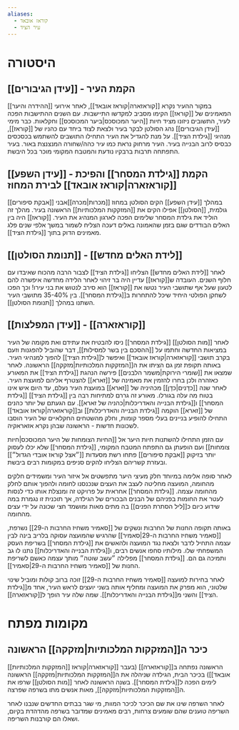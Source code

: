 ```yaml
---
aliases:
  - קוראז אובאד
  - עיר הציד
---
```

# היסטורה
## [[עידן הגיבורים]] - הקמת העיר
במקור ההעיר נקרא [[קוראזארה|קוראז אובאד]], לאחר אירועי [[ההידרה והיער]] המאמינים של [[קוראז]] הקימו מסביב למקדשו התיישבות. עם השנים ההתישבות הפכה לעיר, התשובים ניזונו מציד חיות [[היער המכוסכס|ביער המכוסכס]] וחקלאות. כבר מימי [[עידן הגיבורים]] נהג הסולטן לבקר בעיר ולצאת לצוד ביחד עם כהניו של [[קוראז]], מנהיגי [[גילדת הציד]].
על מנת להגדיל את העיר התחילו התושבים להשתמש בכסכסים כבסיס לרוב הבנייה בעיר.
העיר מרחוק נראת כמו עיר כהה/שחורה המנצנצת באור.
בעיר התפתחה תרבות ברבקיו נודעת והמטבח המקומי מוכר בכל היבשת.

## [[עידן השפע]]  - הקמת [[גילדת המסחר]] והפיכת [[קוראזארה|קוראז אובאד]] לבירת המחוז
במהלך [[עידן השפע]] הקים הסולטן במחוז [[מכרות|מכרה]]אבני [[אבקת סיפורים]] גולמית, [[הסולטן]] אפילו הקים את [[המזקקות המלכותיות]] הראשונה בעיר. מהלך זה הוליד את גילדת המסחר שלימים הפכה לארגון המנהיג את העיר.
[[קוראז]] היה בין האלים הבודדים שגם בזמן שהאמונה באלים דעכה הצליח לשמור במשך אלפי שנים פלג מאמינים הדוק בתוך [[גילדת הציד]].

## [[תנומת הסולטן]]  - [[לידת האלים מחדש]]
לאחר [[לידת האלים מחדש]] הצליחו [[גילדת הציד]] לצבור הרבה מהכוח שאיבדו עם חלוף השנים.
העובדה ש[[קוראז]] עדיין היה בר זיהוי לאחר הלידה מחדשה איפשרה להם לטעון שעל אף שתושבי העיר נטשו את [[קוראז]] הוא סירב לנטוש את בני עירו! וכך הפכו לשחקן הפולטי היחיד שיכל להתחרות ב[[גילדת המסחר]].
בין 35-40% מתושבי העיר השתנו במהלך [[תנומת הסולטן]].
## [[עידן המפלצות]]  - [[קוראזארה]] 
לאחר [[מות הסולטן]] [[גילדת המסחר]] ניסו להבטיח את עתידם ואת מקומה של העיר במציאות החדשה וחתמו על [[ההסכם בין בשר למסילות]], דבר שהוביל להפגנות וזעם בקרב תושבי [[קוראזארה|קוראז אובאד]] ואיפשר ל[[גילדת הציד]] להפוך למנהיגי העיר. באותה תקופת זמן גם הציתו את ה[[המזקקות המלכותיות|מזקקה]] הראשונה.
לאחר שמצאו את [[שומרי הירוקת|משמר הלבנים]] פירשה הנהגת [[גילדת הציד]] את המאורע כאזהרה ולכן בחרו להזמין את מאמינה של [[זארא]] להצטרף אליהם למועצת העיר.
לאחר שנה [[כדָנים|כדָן]] מכהיניה של [[זארא]] במועצת העיר נעלם, עד היום איש אינו בטוח מה עלה בגורלו. מאורע זה גררם למתיחות רבה בין [[גילדת הציד]] [[גילדת המסחר]] ו[[גילדת הבנייה והאדריכלות|כהניה של זארא]].
עם הגעתם של יותר כהנים של [[זארא]] הוקמה [[גילדת הבנייה והאדריכלות]] וב[[קוראזארה|קוראז אובאד]] התחילו להופיע בניינים בעלי מספר קומות, וחלק מהשטחים החקלאיים של העיר הוסבו לשכונות חדשות - הראשונה שבהן נקרא אזאראקיה.

עם הזמן התחילו להשתנות חיות היער אל [[החיות הצומחות של היער המכוסכס|חיות צומחות]] ועם הופעתן גם התפתח המטבח המקומי, [[גילדת המסחר]] שלא יכלו לעסוק יותר בזיקוק [[אבקת סיפורים]] פתחו רשת מסעדות [[״אצל קוראז אובדי הגדול״]] ובעזרת קשריהם הצליחו להקים סניפים במקומות רבים ביבשת.

לאחר סופה אלימה במיוחד חלק מעיצי היער מתפשטים אל איזור העיר ומשמידים חלקים מהחומה, המועצה מחליטה לעצב את העצים שנכנסנו לחומה ולהפוך אותם לחלק מהחומה עצמה.
[[גילדת המסחר]] אחראית על פרויקט זה ומנצלת אותו כדי לנסות לעטר את החומות בפניהם של הבנים הבכורים של הגילדה, אך תוכנית זו נגמרת במה שידוע כיום כ[[ליל הסתרת הפנים]] בה מתים מאות ומושמד חצי שכונה על ידי עצים מהחומה.

באותה תקופה החנות של החרבות ונשקים של [[סאמיר משחיז החרבות ה-29]] נשרפת, [[סאמיר משחיז החרבות ה-29|סאמיר]] שהרגיש שהמועצה עסוקה בלריב בינה לבין עצמה התחיל לדבר ולצאת נגד המועצה ולהאשים את [[גילדת המסחר]] בשריפת העסק המשפחתי שלו.
מילותיו סחפו אנשים רבים, ו[[גילדת הבנייה והאדריכלות]] נתנו לו גב ותמיכה גם הם.
[[גילדת המסחר]] מפלילה ״עשב שוטה״ מותך עצמה כאשם לשריפת החנות של [[סאמיר משחיז החרבות ה-29|סאמיר]].

לאחר בחירות למועצה [[סאמיר משחיז החרבות ה-29]] זוכה ברוב קולות ומוביל שינוי שלטוני, הוא מפרק את המועצה ומחליף אותה בשני יועצים לראש העיר, אחד מ[[גילדת הציד]] והשני מ[[גילדת הבנייה והאדריכלות]]. שמה שלה עיר הופך ל[[קוראזארה]].

# מקומות מפתח
## כיכר ה[[המזקקות המלכותיות|מזקקה]] הראשונה 
[[המזקקות המלכותיות]] הראשונה נפתחה ב[[קוראזארה]] (בעבר [[קוראזארה|קוראז אובאד]]) בכיכר הבית, הגילדה שניהלה את ה[[המזקקות המלכותיות|מזקקה]] הראשונה לימים הפכה ל[[גילדת המסחר]]. בשנה הראשונה לאחר [[מות הסולטן]] שרפו את ה[[המזקקות המלכותיות|מזקקה]], מאות אנשים מתו בשרפה שפרצה.

לאחר השרפה שינו את שם הכיכר לכיכר המוות, מי שגר בבתים החדשים שנבנו  לאחר השריפה טוענים שהם שומעים צרחות, רבים מאמינים שמדובר בשרפה מהדהדת בקיום, ושאלו הם קורבנות השריפה.